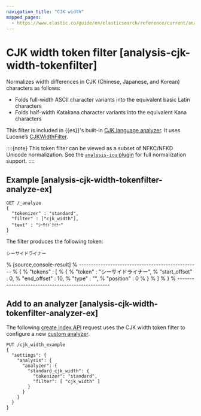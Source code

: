 ```yaml
---
navigation_title: "CJK width"
mapped_pages:
  - https://www.elastic.co/guide/en/elasticsearch/reference/current/analysis-cjk-width-tokenfilter.html
---
```


# CJK width token filter [analysis-cjk-width-tokenfilter]


Normalizes width differences in CJK (Chinese, Japanese, and Korean) characters as follows:

* Folds full-width ASCII character variants into the equivalent basic Latin characters
* Folds half-width Katakana character variants into the equivalent Kana characters

This filter is included in {{es}}'s built-in [CJK language analyzer](/reference/data-analysis/text-analysis/analysis-lang-analyzer.md#cjk-analyzer). It uses Lucene’s [CJKWidthFilter](https://lucene.apache.org/core/10_0_0/analysis/common/org/apache/lucene/analysis/cjk/CJKWidthFilter.md).

::::{note}
This token filter can be viewed as a subset of NFKC/NFKD Unicode normalization. See the [`analysis-icu` plugin](/reference/elasticsearch-plugins/analysis-icu-normalization-charfilter.md) for full normalization support.
::::


## Example [analysis-cjk-width-tokenfilter-analyze-ex]

```console
GET /_analyze
{
  "tokenizer" : "standard",
  "filter" : ["cjk_width"],
  "text" : "ｼｰｻｲﾄﾞﾗｲﾅｰ"
}
```

The filter produces the following token:

```text
シーサイドライナー
```

% [source,console-result]
% --------------------------------------------------
% {
%   "tokens" : [
%     {
%       "token" : "シーサイドライナー",
%       "start_offset" : 0,
%       "end_offset" : 10,
%       "type" : "<KATAKANA>",
%       "position" : 0
%     }
%   ]
% }
% --------------------------------------------------


## Add to an analyzer [analysis-cjk-width-tokenfilter-analyzer-ex]

The following [create index API](https://www.elastic.co/docs/api/doc/elasticsearch/operation/operation-indices-create) request uses the CJK width token filter to configure a new [custom analyzer](docs-content://manage-data/data-store/text-analysis/create-custom-analyzer.md).

```console
PUT /cjk_width_example
{
  "settings": {
    "analysis": {
      "analyzer": {
        "standard_cjk_width": {
          "tokenizer": "standard",
          "filter": [ "cjk_width" ]
        }
      }
    }
  }
}
```


